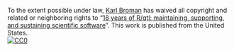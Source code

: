 To the extent possible under law,
[Karl Broman](https://github.com/kbroman)
has waived all copyright and related or neighboring rights to
&ldquo;[18 years of R/qtl: maintaining, supporting, and sustaining scientific software](https://github.com/kbroman/Talk_qBio2018)&rdquo;.
This work is published from the United States.
<br/>
[![CC0](https://i.creativecommons.org/p/zero/1.0/88x31.png)](https://creativecommons.org/publicdomain/zero/1.0/)
